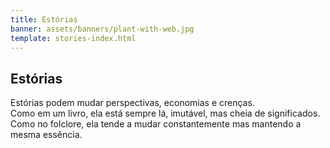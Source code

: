 ```yaml
---
title: Estórias
banner: assets/banners/plant-with-web.jpg
template: stories-index.html
---
```


## Estórias

Estórias podem mudar perspectivas, economias e crenças.
<br>
Como em um livro, ela está sempre lá, imutável, mas cheia de significados.
<br>
Como no folclore, ela tende a mudar constantemente mas mantendo a mesma essência.
